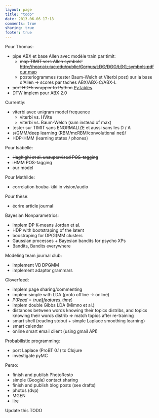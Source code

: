 ```yaml
---
layout: page
title: "todo"
date: 2013-06-06 17:18
comments: true
sharing: true
footer: true
---
```


Pour Thomas:

 * pipe ABX et base Allen avec modèle train par timit:  
    - <s>map TIMIT vers Allen symbols' http://hear.ai.uiuc.edu/public/Corpus/LDC/DOC/LDC_symbols.pdf </s> [our map](http://cogito.ens.fr/dokuwiki/doku.php?id=science:teams:models:translatephoneticsymbols)
    - posteriogrammes (tester Baum-Welch et Viterbi post) sur la base d'Allen 
    -> scores par taches ABX/ABX-C/ABX-L  
 * <s>port HDF5 wrapper to Python</s> [PyTables](http://www.pytables.org/moin)
 * DTW implem pour ABX 2.0


Currently:

 * viterbi avec unigram model frequence
    - viterbi vs. HVite  
    - viterbi vs. Baum-Welch (sum instead of max)  
 * tester sur TIMIT sans ENORMALIZE et aussi sans les D / A
 * s/GMM/deep learning (RBM/mcRBM/convolutional net)/
 * HDP-HMM (learning states / phones)


Pour Isabelle:

 * <s>Haghighi et al. unsupervised POS-tagging</s>
 * iHMM POS-tagging
 * our model


Pour Mathilde:

 * correlation bouba-kiki in vision/audio


Pour thèse:

 * écrire article journal


Bayesian Nonparametrics:

 * implem DP K-means Jordan et al.
 * HDP with bootstraping of the latent 
 * boostraping for DP(G)MM clusters
 * Gaussian processes + Bayesian bandits for psycho XPs
 * Bandits, Bandits everywhere


Modeling team journal club:

 * implement VB DPGMM
 * implement adaptor grammars


Cloverfeed:

 * implem page sharing/commenting
 * implem simple with LDA (proto offline -> online)
 * $P(Read=true\|features, time)$
 * implem double Gibbs LDA (Mimno et al.)
 * distances between words knowing their topics distribs,
 and topics knowing their words distrib => match topics after re-training
 * smart shell (reading stdout + simple Laplace smoothing learning)
 * smart calendar
 * online smart email client (using gmail API)


Probabilistic programming:

 * port Laplace (ProBT 0.1) to Clojure
 * investigate pyMC


Perso:

 * finish and publish PhotoResto
 * simple (Google) contact sharing 
 * finish and publish blog posts (see drafts)
 * photos (dvp)
 * MGEN
 * lire


Update this TODO


